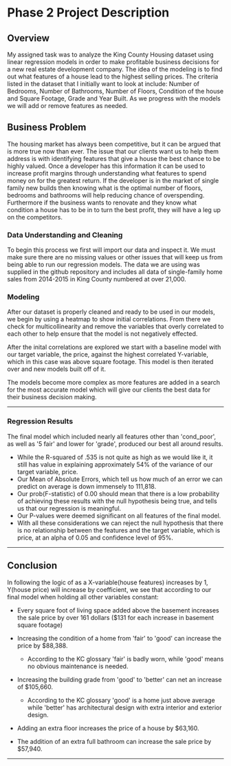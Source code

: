 # Phase 2 Project Description



## Overview
My assigned task was to analyze the King County Housing dataset using linear regression models in order to make profitable business decisions for a new real estate development company. The idea of the modeling is to find out what features of a house lead to the highest selling prices. The criteria listed in the dataset that I initially want to look at include: Number of Bedrooms, Number of Bathrooms, Number of Floors, Condition of the house and Square Footage, Grade and Year Built. As we progress with the models we will add or remove features as needed. 

## Business Problem
The housing market has always been competitive, but it can be argued that is more true now than ever. The issue that our clients want us to help them address is with identifying features that give a house the best chance to be highly valued.
Once a developer has this information it can be used to increase profit margins through understanding what features to spend money on for the greatest return. If the developer is in the market of single family new builds then knowing what is the optimal number of floors, bedrooms and bathrooms will help reducing chance of overspending. Furthermore if the business wants to renovate and they know what condition a house has to be in to turn the best profit, they will have a leg up on the competitors. 

### Data Understanding and Cleaning

To begin this process we first will import our data and inspect it. We must make sure there are no missing values or other issues that will keep us from being able to run our regression models. The data we are using was supplied in the github repository and includes all data of single-family home sales from 2014-2015 in King County numbered at over 21,000.

### Modeling

After our dataset is properly cleaned and ready to be used in our models, we begin by using a heatmap to show initial correlations. 
From there we check for multicollinearity and remove the variables that overly correlated to each other to help ensure that the model is not 
negatively effected.

After the inital correlations are explored we start with a baseline model with our target variable, the price, against the highest correlated 
Y-variable, which in this case was above square footage. This model is then iterated over and new models built off of it. 

The models become more complex as more features are added in a search for the most accurate model which will give our clients the best data for
their business decision making.

****

### Regression Results 
The final model which included nearly all features other than 'cond_poor', as well as '5 fair' and lower for 'grade', produced our best all around results.

- While the R-squared of .535 is not quite as high as we would like it, it still has value in explaining approximately 54% of the variance of our target variable, price.
- Our Mean of Absolute Errors, which tell us how much of an error we can predict on average is down immensely to 111,818.
- Our prob(F-statistic) of 0.00 should mean that there is a low probability of achieving these results with the null hypothesis being true, and tells us that our regression is meaningful.
- Our P-values were deemed significant on all features of the final model.
- With all these considerations we can reject the null hypothesis that there is no relationship between the features and the target variable, which is price, at an alpha of 0.05 and confidence level of 95%.
***
## Conclusion
In following the logic of as a X-variable(house features) increases by 1, Y(house price) will increase by coefficient, we see that according to our final model when holding all other variables constant:
  
  - Every square foot of living space added above the basement increases the sale price by    over 161 dollars ($131 for each increase in basement square footage)
   
   
   - Increasing the condition of a home from 'fair' to 'good' can increase the price by $88,388.
   
       -  According to the KC glossary 'fair' is badly worn, while 'good' means no obvious maintenance is needed.
       
       
   
   - Increasing the building grade from 'good' to 'better' can net an increase of $105,660.
       -  According to the KC glossary 'good' is a home just above average while 'better' has architectural design with extra interior and exterior design. 
    
   
   - Adding an extra floor increases the price of a house by $63,160.
   
   
   - The addition of an extra full bathroom can increase the sale price by $57,940.
   ****


